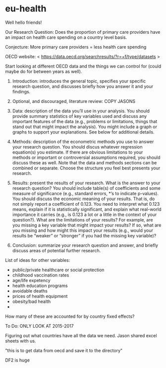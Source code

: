 # eu-health

Well hello friends!

Our Research Question: Does the proportion of primary care providers have an impact on health care spending on a country level basis. 

Conjecture: More primary care providers = less health care spending

OECD website: < https://data.oecd.org/searchresults/?r=+f/type/datasets >

Start looking at different OECD data and the things we can control for (could maybe do for between years as well).

1) Introduction: introduces the general topic, specifies your specific research question, and discusses briefly how you answer it and your findings.

2) Optional, and discouraged, literature review: COPY JASONS

3) Data: description of the data you’ll use in your analysis. You should provide summary statistics of key variables used and discuss any important features of the data (e.g., problems or limitations, things that stand out that might impact the analysis). You might include a graph or graphs to support your explanations. See below for additional details.

4) Methods: description of the econometric methods you use to answer your research question. You should discus whatever regression equation(s) you estimate. If there are obvious limitations to your methods or important or controversial assumptions required, you should discuss these as well. Note that the data and methods sections can be combined or separate. Choose the structure you feel best presents your research.

5) Results: present the results of your research. What is the answer to your research question? You should include table(s) of coefficients and some measure of significance (e.g., standard errors, *’s to indicate p-values). You should discuss the economic meaning of your results. That is, do not simply report a coefficient of 0.123. You need to interpret what 0.123 means, explain if it is statistically significant, and explain what real-world importance it carries (e.g., is 0.123 a lot or a little in the context of your question?). What are the limitations of your results? For example, are you missing a key variable that might impact your results? If so, what are you missing and how might this impact your results (e.g., would your results be “weaker” or “stronger” if you had the missing key variable)?

6) Conclusion: summarize your research question and answer, and briefly discuss areas of potential further research.


List of ideas for other variables:
- public/private healthcare or social protection
- childhood vaccination rates
- age/life expetency
- health education programs
- avoidable deaths
- prices of health equipment
- obesity/bad health
- 

How many of these are accounted for by country fixed effects?


To Do: ONLY LOOK AT 2015-2017

Figuring out what countries have all the data we need. Jason shared excel sheets with us. 

"this is to get data from oecd and save it to the directory" 

DF2 is huge